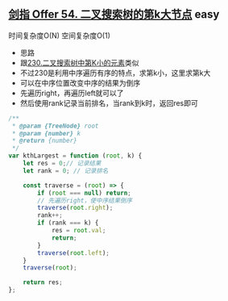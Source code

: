 ## [剑指 Offer 54. 二叉搜索树的第k大节点](https://leetcode.cn/problems/er-cha-sou-suo-shu-de-di-kda-jie-dian-lcof/) <Badge type="success">easy</Badge>

时间复杂度O(N)
空间复杂度O(1)

- 思路
- 跟[230.二叉搜索树中第K小的元素](/js-logs/binary-tree#230二叉搜索树中第k小的元素)类似
- 不过230是利用中序遍历有序的特点，求第k小，这里求第k大
- 可以在中序位置改变中序的结果为倒序
- 先遍历right，再遍历left就可以了
- 然后使用rank记录当前排名，当rank到k时，返回res即可

```js
/**
 * @param {TreeNode} root
 * @param {number} k
 * @return {number}
 */
var kthLargest = function (root, k) {
    let res = 0;// 记录结果
    let rank = 0; // 记录排名

    const traverse = (root) => {
        if (root === null) return;
        // 先遍历right，使中序结果倒序
        traverse(root.right);
        rank++;
        if (rank === k) {
            res = root.val;
            return;
        }
        traverse(root.left);
    }
    traverse(root);

    return res;
};
```
